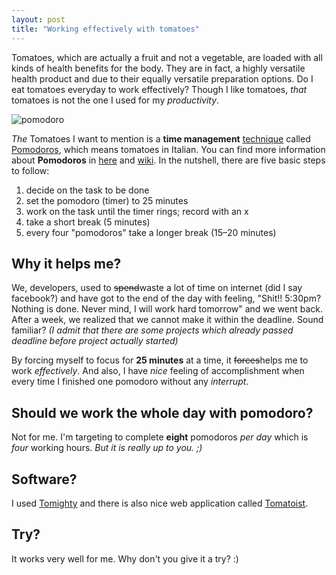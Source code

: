 ```yaml
---
layout: post
title: "Working effectively with tomatoes"
---
```


Tomatoes, which are actually a fruit and not a vegetable, are loaded with all kinds of health benefits for the body. They are in fact, a highly versatile health product and due to their equally versatile preparation options. Do I eat tomatoes everyday to work effectively? Though I like tomatoes, _that_ tomatoes is not the one I used for my _productivity_.

![pomodoro](http://i.imgur.com/S9SWj.png)

_The_ Tomatoes I want to mention is a **time management** [technique][pomodoros] called [Pomodoros][pomodoros], which means tomatoes in Italian. You can find more information about **Pomodoros** in [here][pomodoros] and [wiki][]. In the nutshell, there are five basic steps to follow:

1. decide on the task to be done
2. set the pomodoro (timer) to 25 minutes
3. work on the task until the timer rings; record with an x
4. take a short break (5 minutes)
5. every four "pomodoros" take a longer break (15–20 minutes)

## Why it helps me?

We, developers, used to <s>spend</s>waste a lot of time on internet (did I say facebook?) and have got to the end of the day with feeling, "Shit!! 5:30pm? Nothing is done. Never mind, I will work hard tomorrow" and we went back. After a week, we realized that we cannot make it within the deadline. Sound familiar? _(I admit that there are some projects which already passed deadline before project actually started)_ 

By forcing myself to focus for **25 minutes** at a time, it <s>forces</s>helps me to work _effectively_. And also, I have _nice_ feeling of accomplishment when every time I finished one pomodoro without any _interrupt_.

## Should we work the whole day with pomodoro?

Not for me. I'm targeting to complete **eight** pomodoros _per day_ which is _four_ working hours. _But it is really up to you. ;)_

## Software?

I used [Tomighty][] and there is also nice web application called [Tomatoist][].

## Try?

It works very well for me. Why don't you give it a try? :)

[pomodoros]:http://www.pomodorotechnique.com/
[wiki]:http://en.wikipedia.org/wiki/Pomodoro_Technique
[Tomighty]:http://www.tomighty.org/
[Tomatoist]:http://tomatoi.st
